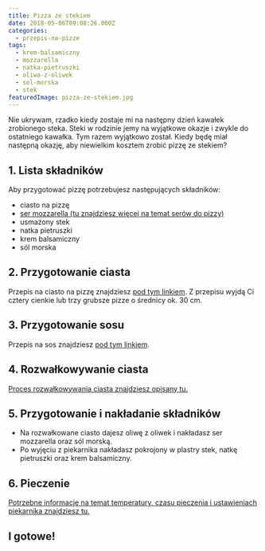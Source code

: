 ```yaml
---
title: Pizza ze stekiem
date: 2018-05-06T09:08:26.000Z
categories: 
  - przepis-na-pizze
tags: 
  - krem-balsamiczny
  - mozzarella
  - natka-pietruszki
  - oliwa-z-oliwek
  - sol-morska
  - stek
featuredImage: pizza-ze-stekiem.jpg
---
```


Nie ukrywam, rzadko kiedy zostaje mi na następny dzień kawałek zrobionego steka. Steki w rodzinie jemy na wyjątkowe okazje i zwykle do ostatniego kawałka. Tym razem wyjątkowo został. Kiedy będę miał następną okazję, aby niewielkim kosztem zrobić pizzę ze stekiem?

## 1\. Lista składników

Aby przygotować pizzę potrzebujesz następujących składników:

- ciasto na pizzę
- <a title="Ser do pizzy" href="/jaki-ser-wybrac-do-pizzy/" target="_blank" rel="noopener">ser mozzarella (tu znajdziesz więcej na temat serów do pizzy)</a>
- usmażony stek
- natka pietruszki
- krem balsamiczny
- sól morska

## 2\. Przygotowanie ciasta

Przepis na ciasto na pizzę znajdziesz <a title="Przepis na ciasto podstawowe" href="/przepis-na-ciasto-na-pizze/" target="_blank" rel="noopener">pod tym linkiem</a>. Z przepisu wyjdą Ci cztery cienkie lub trzy grubsze pizze o średnicy ok. 30 cm.

## 3\. Przygotowanie sosu

Przepis na sos znajdziesz <a title="Przepis na sos pomidorowy" href="/sos-pomidorowy/" target="_blank" rel="noopener">pod tym linkiem</a>.

## 4\. Rozwałkowywanie ciasta

<a title="Rozwałkowywanie ciasta" href="/jak-walkowac-ciasto-pizzy/" target="_blank" rel="noopener">Proces rozwałkowywania ciasta znajdziesz opisany tu.</a>

## 5\. Przygotowanie i nakładanie składników

- Na rozwałkowane ciasto dajesz oliwę z oliwek i nakładasz ser mozzarella oraz sól morską.
- Po wyjęciu z piekarnika nakładasz pokrojony w plastry stek, natkę pietruszki oraz krem balsamiczny.

## 6\. Pieczenie

<a title="Jak ustawić piekarnik do pieczenia pizzy" href="/jak-ustawic-piekarnik-pieczenia-pizzy/" target="_blank" rel="noopener">Potrzebne informacje na temat temperatury, czasu pieczenia i ustawieniach piekarnika znajdziesz tu.</a>

## I gotowe!
